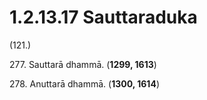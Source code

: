 # 1.2.13.17 Sauttaraduka

(121.)

277\. Sauttarā dhammā. (**1299, 1613**)

278\. Anuttarā dhammā. (**1300, 1614**)
